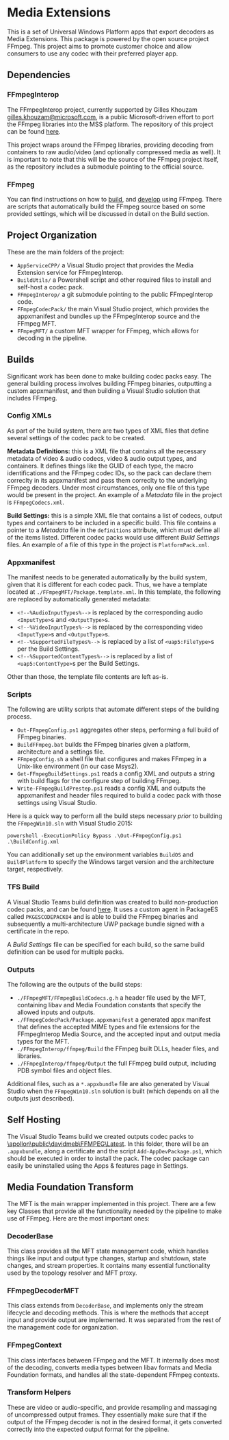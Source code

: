 # Media Extensions

This is a set of Universal Windows Platform apps that export decoders as Media Extensions. This package is powered by the open source project FFmpeg. This project aims to promote customer choice and allow consumers to use any codec with their preferred player app.


## Dependencies

### FFmpegInterop

The FFmpegInterop project, currently supported by Gilles Khouzam <gilles.khouzam@microsoft.com>, is a public Microsoft-driven effort to port the FFmpeg libraries into the MSS platform. The repository of this project can be found [here](https://github.com/Microsoft/FFmpegInterop).

This project wraps around the FFmpeg libraries, providing decoding from containers to raw audio/video (and optionally compressed media as well). It is important to note that this will be the source of the FFmpeg project itself, as the repository includes a submodule pointing to the official source.


### FFmpeg

You can find instructions on how to [build](https://trac.ffmpeg.org/wiki/CompilationGuide/WinRT), and [develop](https://www.ffmpeg.org/doxygen/trunk/index.html) using FFmpeg. There are scripts that automatically build the FFmpeg source based on some provided settings, which will be discussed in detail on the Build section.


## Project Organization

These are the main folders of the project:

* `AppServiceCPP/` a Visual Studio project that provides the Media Extension service for FFmpegInterop.
* `BuildUtils/` a Powershell script and other required files to install and self-host a codec pack.
* `FFmpegInterop/` a git submodule pointing to the public FFmpegInterop code.
* `FFmpegCodecPack/` the main Visual Studio project, which provides the appxmanifest and bundles up the FFmpegInterop source and the FFmpeg MFT.
* `FFmpegMFT/` a custom MFT wrapper for FFmpeg, which allows for decoding in the pipeline.

## Builds

Significant work has been done to make building codec packs easy. The general building process involves building FFmpeg binaries, outputting a custom appxmanifest, and then building a Visual Studio solution that includes FFmpeg.


### Config XMLs
As part of the build system, there are two types of XML files that define several settings of the codec pack to be created.

**Metadata Definitions:** this is a XML file that contains all the necessary metadata of video & audio codecs, video & audio output types, and containers. It defines things like the GUID of each type, the macro identifications and the FFmpeg codec IDs, so the pack can declare them correclty in its appxmanifest and pass them correclty to the underlying FFmpeg decoders. Under most circumstances, only one file of this type would be present in the project. An example of a *Metadata* file in the project is `FFmpegCodecs.xml`.

**Build Settings:** this is a simple XML file that contains a list of codecs, output types and containers to be included in a specific build. This file contains a pointer to a *Metadata* file in the `definitions` attribute, which must define all of the items listed. Different codec packs would use different *Build Settings* files. An example of a file of this type in the project is `PlatformPack.xml`.


### Appxmanifest
The manifest needs to be generated automatically by the build system, given that it is different for each codec pack. Thus, we have a template located at `./FFmpegMFT/Package.template.xml`. In this template, the following are replaced by automatically generated metadata:

* `<!--%AudioInputTypes%-->` is replaced by the corresponding audio `<InputType>`s and `<OutputType>`s.
* `<!--%VideoInputTypes%-->` is replaced by the corresponding video `<InputType>`s and `<OutputType>`s.
* `<!--%SupportedFileTypes%-->` is replaced by a list of `<uap5:FileType>`s per the Build Settings.
* `<!--%SupportedContentTypes%-->` is replaced by a list of `<uap5:ContentType>`s per the Build Settings.

Other than those, the template file contents are left as-is.


### Scripts

The following are utility scripts that automate different steps of the building process.

* `Out-FFmpegConfig.ps1` aggregates other steps, performing a full build of FFmpeg binaries.
* `BuildFFmpeg.bat` builds the FFmpeg binaries given a platform, architecture and a settings file.
* `FFmpegConfig.sh` a shell file that configures and makes FFmpeg in a Unix-like environment (in our case Msys2).
* `Get-FFmpegBuildSettings.ps1` reads a config XML and outputs a string with build flags for the configure step of building FFmpeg.
* `Write-FFmpegBuildPrestep.ps1` reads a config XML and outputs the appxmanifest and header files required to build a codec pack with those settings using Visual Studio.

Here is a quick way to perform all the build steps necessary *prior* to building the `FFmpegWin10.sln` with Visual Studio 2015:

```
powershell -ExecutionPolicy Bypass .\Out-FFmpegConfig.ps1 .\BuildConfig.xml
```

You can additionally set up the environment variables `BuildOS` and `BuildPlatform` to specify the Windows target version and the architecture target, respectively.


### TFS Build

A Visual Studio Teams build definition was created to build non-production codec packs, and can be found [here](https://microsoft.visualstudio.com/Apps/_build/index?context=mine&path=%5C&definitionId=16059). It uses a custom agent in PackageES called `PKGESCODEPACK04` and is able to build the FFmpeg binaries and subsequently a multi-architecture UWP package bundle signed with a certificate in the repo.

A *Build Settings* file can be specified for each build, so the same build definition can be used for multiple packs.


### Outputs
The following are the outputs of the build steps:

* `./FFmpegMFT/FFmpegBuildCodecs.g.h` a header file used by the MFT, containing libav and Media Foundation constants that specify the allowed inputs and outputs.
* `./FFmpegCodecPack/Package.appxmanifest` a generated appx manifest that defines the accepted MIME types and file extensions for the FFmpegInterop Media Source, and the accepted input and output media types for the MFT.
* `./FFmpegInterop/ffmpeg/Build` the FFmpeg built DLLs, header files, and libraries.
* `./FFmpegInterop/ffmpeg/Output` the full FFmpeg build output, including PDB symbol files and object files.

Additional files, such as a `*.appxbundle` file are also generated by Visual Studio when the `FFmpegWin10.sln` solution is built (which depends on all the outputs just described).

## Self Hosting

The Visual Studio Teams build we created outputs codec packs to [\\apollon\public\davidmeb\FFMPEG\Latest](file://apollon\public\davidmeb\FFMPEG\Latest). In this folder, there will be an `.appxbundle`, along a certificate and the script `Add-AppDevPackage.ps1`, which should be executed in order to install the pack. The codec package can easily be uninstalled using the Apps & features page in Settings.


## Media Foundation Transform

The MFT is the main wrapper implemented in this project. There are a few key Classes that provide all the functionality needed by the pipeline to make use of FFmpeg. Here are the most important ones:

### DecoderBase

This class provides all the MFT state management code, which handles things like input and output type changes, startup and shutdown, state changes, and stream properties. It contains many essential functionality used by the topology resolver and MFT proxy.


### FFmpegDecoderMFT

This class extends from `DecoderBase`, and implements only the stream lifecycle and decoding methods. This is where the methods that accept input and provide output are implemented. It was separated from the rest of the management code for organization.


### FFmpegContext

This class interfaces between FFmpeg and the MFT. It internally does most of the decoding, converts media types between libav formats and Media Foundation formats, and handles all the state-dependent FFmpeg contexts.

### Transform Helpers

These are video or audio-specific, and provide resampling and massaging of uncompressed output frames. They essentially make sure that if the output of the FFmpeg decoder is not in the desired format, it gets converted correctly into the expected output format for the pipeline.
